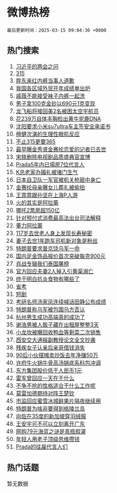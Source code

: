 # 微博热榜

`最后更新时间：2025-03-15 09:04:36 +0800`

## 热门搜索

1. [习近平的两会之问](https://m.weibo.cn/search?containerid=100103type%3D1%26t%3D10%26q%3D%23%E4%B9%A0%E8%BF%91%E5%B9%B3%E7%9A%84%E4%B8%A4%E4%BC%9A%E4%B9%8B%E9%97%AE%23&stream_entry_id=51&isnewpage=1&extparam=seat%3D1%26dgr%3D0%26cate%3D10103%26c_type%3D51%26pos%3D0%26filter_type%3Drealtimehot%26stream_entry_id%3D51%26q%3D%2523%25E4%25B9%25A0%25E8%25BF%2591%25E5%25B9%25B3%25E7%259A%2584%25E4%25B8%25A4%25E4%25BC%259A%25E4%25B9%258B%25E9%2597%25AE%2523%26display_time%3D1742000674%26pre_seqid%3D17420006747730410958493)
1. [315](https://m.weibo.cn/search?containerid=100103type%3D1%26t%3D10%26q%3D315&stream_entry_id=31&isnewpage=1&extparam=seat%3D1%26lcate%3D5001%26filter_type%3Drealtimehot%26q%3D315%26dgr%3D0%26stream_entry_id%3D31%26cate%3D5001%26flag%3D1%26realpos%3D1%26pos%3D0%26band_rank%3D1%26c_type%3D31%26display_time%3D1742000674%26pre_seqid%3D17420006747730410958493)
1. [胖东来红内裤当事人道歉](https://m.weibo.cn/search?containerid=100103type%3D1%26t%3D10%26q%3D%23%E8%83%96%E4%B8%9C%E6%9D%A5%E7%BA%A2%E5%86%85%E8%A3%A4%E5%BD%93%E4%BA%8B%E4%BA%BA%E9%81%93%E6%AD%89%23&stream_entry_id=31&isnewpage=1&extparam=seat%3D1%26lcate%3D5001%26filter_type%3Drealtimehot%26q%3D%2523%25E8%2583%2596%25E4%25B8%259C%25E6%259D%25A5%25E7%25BA%25A2%25E5%2586%2585%25E8%25A3%25A4%25E5%25BD%2593%25E4%25BA%258B%25E4%25BA%25BA%25E9%2581%2593%25E6%25AD%2589%2523%26dgr%3D0%26stream_entry_id%3D31%26cate%3D5001%26flag%3D0%26realpos%3D2%26pos%3D1%26band_rank%3D2%26c_type%3D31%26display_time%3D1742000674%26pre_seqid%3D17420006747730410958493)
1. [我国各区域外贸开年成绩单出炉](https://m.weibo.cn/search?containerid=100103type%3D1%26t%3D10%26q%3D%23%E6%88%91%E5%9B%BD%E5%90%84%E5%8C%BA%E5%9F%9F%E5%A4%96%E8%B4%B8%E5%BC%80%E5%B9%B4%E6%88%90%E7%BB%A9%E5%8D%95%E5%87%BA%E7%82%89%23&stream_entry_id=31&isnewpage=1&extparam=seat%3D1%26lcate%3D5001%26filter_type%3Drealtimehot%26q%3D%2523%25E6%2588%2591%25E5%259B%25BD%25E5%2590%2584%25E5%258C%25BA%25E5%259F%259F%25E5%25A4%2596%25E8%25B4%25B8%25E5%25BC%2580%25E5%25B9%25B4%25E6%2588%2590%25E7%25BB%25A9%25E5%258D%2595%25E5%2587%25BA%25E7%2582%2589%2523%26dgr%3D0%26stream_entry_id%3D31%26cate%3D5001%26flag%3D0%26realpos%3D3%26pos%3D2%26band_rank%3D3%26c_type%3D31%26display_time%3D1742000674%26pre_seqid%3D17420006747730410958493)
1. [戚薇不能接受袜子内裤一起洗](https://m.weibo.cn/search?containerid=100103type%3D1%26t%3D10%26q%3D%E6%88%9A%E8%96%87%E4%B8%8D%E8%83%BD%E6%8E%A5%E5%8F%97%E8%A2%9C%E5%AD%90%E5%86%85%E8%A3%A4%E4%B8%80%E8%B5%B7%E6%B4%97&stream_entry_id=31&isnewpage=1&extparam=seat%3D1%26lcate%3D5001%26filter_type%3Drealtimehot%26q%3D%25E6%2588%259A%25E8%2596%2587%25E4%25B8%258D%25E8%2583%25BD%25E6%258E%25A5%25E5%258F%2597%25E8%25A2%259C%25E5%25AD%2590%25E5%2586%2585%25E8%25A3%25A4%25E4%25B8%2580%25E8%25B5%25B7%25E6%25B4%2597%26dgr%3D0%26stream_entry_id%3D31%26cate%3D5001%26flag%3D1%26realpos%3D4%26pos%3D3%26band_rank%3D4%26c_type%3D31%26display_time%3D1742000674%26pre_seqid%3D17420006747730410958493)
1. [男子拿100克金钞以690元1克变现](https://m.weibo.cn/search?containerid=100103type%3D1%26t%3D10%26q%3D%23%E7%94%B7%E5%AD%90%E6%8B%BF100%E5%85%8B%E9%87%91%E9%92%9E%E4%BB%A5690%E5%85%831%E5%85%8B%E5%8F%98%E7%8E%B0%23&stream_entry_id=31&isnewpage=1&extparam=seat%3D1%26lcate%3D5001%26filter_type%3Drealtimehot%26q%3D%2523%25E7%2594%25B7%25E5%25AD%2590%25E6%258B%25BF100%25E5%2585%258B%25E9%2587%2591%25E9%2592%259E%25E4%25BB%25A5690%25E5%2585%25831%25E5%2585%258B%25E5%258F%2598%25E7%258E%25B0%2523%26dgr%3D0%26stream_entry_id%3D31%26cate%3D5001%26flag%3D1%26realpos%3D5%26pos%3D4%26band_rank%3D5%26c_type%3D31%26display_time%3D1742000674%26pre_seqid%3D17420006747730410958493)
1. [龙飞船将接回美2名被困太空宇航员](https://m.weibo.cn/search?containerid=100103type%3D1%26t%3D10%26q%3D%23%E9%BE%99%E9%A3%9E%E8%88%B9%E5%B0%86%E6%8E%A5%E5%9B%9E%E7%BE%8E2%E5%90%8D%E8%A2%AB%E5%9B%B0%E5%A4%AA%E7%A9%BA%E5%AE%87%E8%88%AA%E5%91%98%23&stream_entry_id=31&isnewpage=1&extparam=seat%3D1%26lcate%3D5001%26filter_type%3Drealtimehot%26q%3D%2523%25E9%25BE%2599%25E9%25A3%259E%25E8%2588%25B9%25E5%25B0%2586%25E6%258E%25A5%25E5%259B%259E%25E7%25BE%258E2%25E5%2590%258D%25E8%25A2%25AB%25E5%259B%25B0%25E5%25A4%25AA%25E7%25A9%25BA%25E5%25AE%2587%25E8%2588%25AA%25E5%2591%2598%2523%26dgr%3D0%26stream_entry_id%3D31%26cate%3D5001%26flag%3D1%26realpos%3D6%26pos%3D5%26band_rank%3D6%26c_type%3D31%26display_time%3D1742000674%26pre_seqid%3D17420006747730410958493)
1. [花239万自体丰胸检出黄牛驼鹿DNA](https://m.weibo.cn/search?containerid=100103type%3D1%26t%3D10%26q%3D%23%E8%8A%B1239%E4%B8%87%E8%87%AA%E4%BD%93%E4%B8%B0%E8%83%B8%E6%A3%80%E5%87%BA%E9%BB%84%E7%89%9B%E9%A9%BC%E9%B9%BFDNA%23&stream_entry_id=31&isnewpage=1&extparam=seat%3D1%26lcate%3D5001%26filter_type%3Drealtimehot%26q%3D%2523%25E8%258A%25B1239%25E4%25B8%2587%25E8%2587%25AA%25E4%25BD%2593%25E4%25B8%25B0%25E8%2583%25B8%25E6%25A3%2580%25E5%2587%25BA%25E9%25BB%2584%25E7%2589%259B%25E9%25A9%25BC%25E9%25B9%25BFDNA%2523%26dgr%3D0%26stream_entry_id%3D31%26cate%3D5001%26flag%3D0%26realpos%3D7%26pos%3D6%26band_rank%3D7%26c_type%3D31%26display_time%3D1742000674%26pre_seqid%3D17420006747730410958493)
1. [沈阳要求小米su7ultra车主签安全承诺书](https://m.weibo.cn/search?containerid=100103type%3D1%26t%3D10%26q%3D%23%E6%B2%88%E9%98%B3%E8%A6%81%E6%B1%82%E5%B0%8F%E7%B1%B3su7ultra%E8%BD%A6%E4%B8%BB%E7%AD%BE%E5%AE%89%E5%85%A8%E6%89%BF%E8%AF%BA%E4%B9%A6%23&stream_entry_id=31&isnewpage=1&extparam=seat%3D1%26lcate%3D5001%26filter_type%3Drealtimehot%26q%3D%2523%25E6%25B2%2588%25E9%2598%25B3%25E8%25A6%2581%25E6%25B1%2582%25E5%25B0%258F%25E7%25B1%25B3su7ultra%25E8%25BD%25A6%25E4%25B8%25BB%25E7%25AD%25BE%25E5%25AE%2589%25E5%2585%25A8%25E6%2589%25BF%25E8%25AF%25BA%25E4%25B9%25A6%2523%26dgr%3D0%26stream_entry_id%3D31%26cate%3D5001%26flag%3D1%26realpos%3D8%26pos%3D7%26band_rank%3D8%26c_type%3D31%26display_time%3D1742000674%26pre_seqid%3D17420006747730410958493)
1. [檀健次演的生理性眼肌反应](https://m.weibo.cn/search?containerid=100103type%3D1%26t%3D10%26q%3D%E6%AA%80%E5%81%A5%E6%AC%A1%E6%BC%94%E7%9A%84%E7%94%9F%E7%90%86%E6%80%A7%E7%9C%BC%E8%82%8C%E5%8F%8D%E5%BA%94&stream_entry_id=31&isnewpage=1&extparam=seat%3D1%26lcate%3D5001%26filter_type%3Drealtimehot%26q%3D%25E6%25AA%2580%25E5%2581%25A5%25E6%25AC%25A1%25E6%25BC%2594%25E7%259A%2584%25E7%2594%259F%25E7%2590%2586%25E6%2580%25A7%25E7%259C%25BC%25E8%2582%258C%25E5%258F%258D%25E5%25BA%2594%26dgr%3D0%26stream_entry_id%3D31%26cate%3D5001%26flag%3D0%26realpos%3D9%26pos%3D8%26band_rank%3D9%26c_type%3D31%26display_time%3D1742000674%26pre_seqid%3D17420006747730410958493)
1. [不止315更要365](https://m.weibo.cn/search?containerid=100103type%3D1%26t%3D10%26q%3D%23%E4%B8%8D%E6%AD%A2315%E6%9B%B4%E8%A6%81365%23&stream_entry_id=31&isnewpage=1&extparam=seat%3D1%26lcate%3D5001%26filter_type%3Drealtimehot%26q%3D%2523%25E4%25B8%258D%25E6%25AD%25A2315%25E6%259B%25B4%25E8%25A6%2581365%2523%26dgr%3D0%26stream_entry_id%3D31%26cate%3D5001%26flag%3D1%26realpos%3D10%26pos%3D9%26band_rank%3D10%26c_type%3D31%26display_time%3D1742000674%26pre_seqid%3D17420006747730410958493)
1. [最早曝金秀贤金赛纶恋爱的记者已去世](https://m.weibo.cn/search?containerid=100103type%3D1%26t%3D10%26q%3D%23%E6%9C%80%E6%97%A9%E6%9B%9D%E9%87%91%E7%A7%80%E8%B4%A4%E9%87%91%E8%B5%9B%E7%BA%B6%E6%81%8B%E7%88%B1%E7%9A%84%E8%AE%B0%E8%80%85%E5%B7%B2%E5%8E%BB%E4%B8%96%23&stream_entry_id=31&isnewpage=1&extparam=seat%3D1%26lcate%3D5001%26filter_type%3Drealtimehot%26q%3D%2523%25E6%259C%2580%25E6%2597%25A9%25E6%259B%259D%25E9%2587%2591%25E7%25A7%2580%25E8%25B4%25A4%25E9%2587%2591%25E8%25B5%259B%25E7%25BA%25B6%25E6%2581%258B%25E7%2588%25B1%25E7%259A%2584%25E8%25AE%25B0%25E8%2580%2585%25E5%25B7%25B2%25E5%258E%25BB%25E4%25B8%2596%2523%26dgr%3D0%26stream_entry_id%3D31%26cate%3D5001%26flag%3D2%26realpos%3D11%26pos%3D10%26band_rank%3D11%26c_type%3D31%26display_time%3D1742000674%26pre_seqid%3D17420006747730410958493)
1. [宋轶删除电视剧品质盛典官宣博](https://m.weibo.cn/search?containerid=100103type%3D1%26t%3D10%26q%3D%23%E5%AE%8B%E8%BD%B6%E5%88%A0%E9%99%A4%E7%94%B5%E8%A7%86%E5%89%A7%E5%93%81%E8%B4%A8%E7%9B%9B%E5%85%B8%E5%AE%98%E5%AE%A3%E5%8D%9A%23&stream_entry_id=31&isnewpage=1&extparam=seat%3D1%26lcate%3D5001%26filter_type%3Drealtimehot%26q%3D%2523%25E5%25AE%258B%25E8%25BD%25B6%25E5%2588%25A0%25E9%2599%25A4%25E7%2594%25B5%25E8%25A7%2586%25E5%2589%25A7%25E5%2593%2581%25E8%25B4%25A8%25E7%259B%259B%25E5%2585%25B8%25E5%25AE%2598%25E5%25AE%25A3%25E5%258D%259A%2523%26dgr%3D0%26stream_entry_id%3D31%26cate%3D5001%26flag%3D2%26realpos%3D12%26pos%3D11%26band_rank%3D12%26c_type%3D31%26display_time%3D1742000674%26pre_seqid%3D17420006747730410958493)
1. [Prada5年内已塌房7位代言人](https://m.weibo.cn/search?containerid=100103type%3D1%26t%3D10%26q%3D%23Prada5%E5%B9%B4%E5%86%85%E5%B7%B2%E5%A1%8C%E6%88%BF7%E4%BD%8D%E4%BB%A3%E8%A8%80%E4%BA%BA%23&stream_entry_id=31&isnewpage=1&extparam=seat%3D1%26lcate%3D5001%26filter_type%3Drealtimehot%26q%3D%2523Prada5%25E5%25B9%25B4%25E5%2586%2585%25E5%25B7%25B2%25E5%25A1%258C%25E6%2588%25BF7%25E4%25BD%258D%25E4%25BB%25A3%25E8%25A8%2580%25E4%25BA%25BA%2523%26dgr%3D0%26stream_entry_id%3D31%26cate%3D5001%26flag%3D2%26realpos%3D13%26pos%3D12%26band_rank%3D13%26c_type%3D31%26display_time%3D1742000674%26pre_seqid%3D17420006747730410958493)
1. [K总老家办婚礼被堵门生气](https://m.weibo.cn/search?containerid=100103type%3D1%26t%3D10%26q%3D%23K%E6%80%BB%E8%80%81%E5%AE%B6%E5%8A%9E%E5%A9%9A%E7%A4%BC%E8%A2%AB%E5%A0%B5%E9%97%A8%E7%94%9F%E6%B0%94%23&stream_entry_id=31&isnewpage=1&extparam=seat%3D1%26lcate%3D5001%26filter_type%3Drealtimehot%26q%3D%2523K%25E6%2580%25BB%25E8%2580%2581%25E5%25AE%25B6%25E5%258A%259E%25E5%25A9%259A%25E7%25A4%25BC%25E8%25A2%25AB%25E5%25A0%25B5%25E9%2597%25A8%25E7%2594%259F%25E6%25B0%2594%2523%26dgr%3D0%26stream_entry_id%3D31%26cate%3D5001%26flag%3D0%26realpos%3D14%26pos%3D13%26band_rank%3D14%26c_type%3D31%26display_time%3D1742000674%26pre_seqid%3D17420006747730410958493)
1. [日本自卫队一军官被机关枪砸中身亡](https://m.weibo.cn/search?containerid=100103type%3D1%26t%3D10%26q%3D%23%E6%97%A5%E6%9C%AC%E8%87%AA%E5%8D%AB%E9%98%9F%E4%B8%80%E5%86%9B%E5%AE%98%E8%A2%AB%E6%9C%BA%E5%85%B3%E6%9E%AA%E7%A0%B8%E4%B8%AD%E8%BA%AB%E4%BA%A1%23&stream_entry_id=31&isnewpage=1&extparam=seat%3D1%26lcate%3D5001%26filter_type%3Drealtimehot%26q%3D%2523%25E6%2597%25A5%25E6%259C%25AC%25E8%2587%25AA%25E5%258D%25AB%25E9%2598%259F%25E4%25B8%2580%25E5%2586%259B%25E5%25AE%2598%25E8%25A2%25AB%25E6%259C%25BA%25E5%2585%25B3%25E6%259E%25AA%25E7%25A0%25B8%25E4%25B8%25AD%25E8%25BA%25AB%25E4%25BA%25A1%2523%26dgr%3D0%26stream_entry_id%3D31%26cate%3D5001%26flag%3D0%26realpos%3D15%26pos%3D14%26band_rank%3D15%26c_type%3D31%26display_time%3D1742000674%26pre_seqid%3D17420006747730410958493)
1. [金赛纶母亲曝女儿葬礼被偷拍](https://m.weibo.cn/search?containerid=100103type%3D1%26t%3D10%26q%3D%23%E9%87%91%E8%B5%9B%E7%BA%B6%E6%AF%8D%E4%BA%B2%E6%9B%9D%E5%A5%B3%E5%84%BF%E8%91%AC%E7%A4%BC%E8%A2%AB%E5%81%B7%E6%8B%8D%23&stream_entry_id=31&isnewpage=1&extparam=seat%3D1%26lcate%3D5001%26filter_type%3Drealtimehot%26q%3D%2523%25E9%2587%2591%25E8%25B5%259B%25E7%25BA%25B6%25E6%25AF%258D%25E4%25BA%25B2%25E6%259B%259D%25E5%25A5%25B3%25E5%2584%25BF%25E8%2591%25AC%25E7%25A4%25BC%25E8%25A2%25AB%25E5%2581%25B7%25E6%258B%258D%2523%26dgr%3D0%26stream_entry_id%3D31%26cate%3D5001%26flag%3D2%26realpos%3D16%26pos%3D15%26band_rank%3D16%26c_type%3D31%26display_time%3D1742000674%26pre_seqid%3D17420006747730410958493)
1. [王霏霏跟孙坚在上海P人游](https://m.weibo.cn/search?containerid=100103type%3D1%26t%3D10%26q%3D%E7%8E%8B%E9%9C%8F%E9%9C%8F%E8%B7%9F%E5%AD%99%E5%9D%9A%E5%9C%A8%E4%B8%8A%E6%B5%B7P%E4%BA%BA%E6%B8%B8&stream_entry_id=31&isnewpage=1&extparam=seat%3D1%26lcate%3D5001%26filter_type%3Drealtimehot%26q%3D%25E7%258E%258B%25E9%259C%258F%25E9%259C%258F%25E8%25B7%259F%25E5%25AD%2599%25E5%259D%259A%25E5%259C%25A8%25E4%25B8%258A%25E6%25B5%25B7P%25E4%25BA%25BA%25E6%25B8%25B8%26dgr%3D0%26stream_entry_id%3D31%26cate%3D5001%26flag%3D1%26realpos%3D17%26pos%3D16%26band_rank%3D17%26c_type%3D31%26display_time%3D1742000674%26pre_seqid%3D17420006747730410958493)
1. [火的其实是阿拉蕾](https://m.weibo.cn/search?containerid=100103type%3D1%26t%3D10%26q%3D%23%E7%81%AB%E7%9A%84%E5%85%B6%E5%AE%9E%E6%98%AF%E9%98%BF%E6%8B%89%E8%95%BE%23&stream_entry_id=31&isnewpage=1&extparam=seat%3D1%26lcate%3D5001%26filter_type%3Drealtimehot%26q%3D%2523%25E7%2581%25AB%25E7%259A%2584%25E5%2585%25B6%25E5%25AE%259E%25E6%2598%25AF%25E9%2598%25BF%25E6%258B%2589%25E8%2595%25BE%2523%26dgr%3D0%26stream_entry_id%3D31%26cate%3D5001%26flag%3D1%26realpos%3D18%26pos%3D17%26band_rank%3D18%26c_type%3D31%26display_time%3D1742000674%26pre_seqid%3D17420006747730410958493)
1. [哪吒2票房超150亿](https://m.weibo.cn/search?containerid=100103type%3D1%26t%3D10%26q%3D%23%E5%93%AA%E5%90%922%E7%A5%A8%E6%88%BF%E8%B6%85150%E4%BA%BF%23&stream_entry_id=31&isnewpage=1&extparam=seat%3D1%26lcate%3D5001%26filter_type%3Drealtimehot%26q%3D%2523%25E5%2593%25AA%25E5%2590%25922%25E7%25A5%25A8%25E6%2588%25BF%25E8%25B6%2585150%25E4%25BA%25BF%2523%26dgr%3D0%26stream_entry_id%3D31%26cate%3D5001%26flag%3D0%26realpos%3D19%26pos%3D18%26band_rank%3D19%26c_type%3D31%26display_time%3D1742000674%26pre_seqid%3D17420006747730410958493)
1. [针对预付式消费最高法出台司法解释](https://m.weibo.cn/search?containerid=100103type%3D1%26t%3D10%26q%3D%23%E9%92%88%E5%AF%B9%E9%A2%84%E4%BB%98%E5%BC%8F%E6%B6%88%E8%B4%B9%E6%9C%80%E9%AB%98%E6%B3%95%E5%87%BA%E5%8F%B0%E5%8F%B8%E6%B3%95%E8%A7%A3%E9%87%8A%23&stream_entry_id=31&isnewpage=1&extparam=seat%3D1%26lcate%3D5001%26filter_type%3Drealtimehot%26q%3D%2523%25E9%2592%2588%25E5%25AF%25B9%25E9%25A2%2584%25E4%25BB%2598%25E5%25BC%258F%25E6%25B6%2588%25E8%25B4%25B9%25E6%259C%2580%25E9%25AB%2598%25E6%25B3%2595%25E5%2587%25BA%25E5%258F%25B0%25E5%258F%25B8%25E6%25B3%2595%25E8%25A7%25A3%25E9%2587%258A%2523%26dgr%3D0%26stream_entry_id%3D31%26cate%3D5001%26flag%3D1%26realpos%3D20%26pos%3D19%26band_rank%3D20%26c_type%3D31%26display_time%3D1742000674%26pre_seqid%3D17420006747730410958493)
1. [董力阿拉蕾](https://m.weibo.cn/search?containerid=100103type%3D1%26t%3D10%26q%3D%E8%91%A3%E5%8A%9B%E9%98%BF%E6%8B%89%E8%95%BE&stream_entry_id=31&isnewpage=1&extparam=seat%3D1%26lcate%3D5001%26filter_type%3Drealtimehot%26q%3D%25E8%2591%25A3%25E5%258A%259B%25E9%2598%25BF%25E6%258B%2589%25E8%2595%25BE%26dgr%3D0%26stream_entry_id%3D31%26cate%3D5001%26flag%3D0%26realpos%3D21%26pos%3D20%26band_rank%3D21%26c_type%3D31%26display_time%3D1742000674%26pre_seqid%3D17420006747730410958493)
1. [117岁去世老人身上发现长寿秘密](https://m.weibo.cn/search?containerid=100103type%3D1%26t%3D10%26q%3D%23117%E5%B2%81%E5%8E%BB%E4%B8%96%E8%80%81%E4%BA%BA%E8%BA%AB%E4%B8%8A%E5%8F%91%E7%8E%B0%E9%95%BF%E5%AF%BF%E7%A7%98%E5%AF%86%23&stream_entry_id=31&isnewpage=1&extparam=seat%3D1%26lcate%3D5001%26filter_type%3Drealtimehot%26q%3D%2523117%25E5%25B2%2581%25E5%258E%25BB%25E4%25B8%2596%25E8%2580%2581%25E4%25BA%25BA%25E8%25BA%25AB%25E4%25B8%258A%25E5%258F%2591%25E7%258E%25B0%25E9%2595%25BF%25E5%25AF%25BF%25E7%25A7%2598%25E5%25AF%2586%2523%26dgr%3D0%26stream_entry_id%3D31%26cate%3D5001%26flag%3D1%26realpos%3D22%26pos%3D21%26band_rank%3D22%26c_type%3D31%26display_time%3D1742000674%26pre_seqid%3D17420006747730410958493)
1. [妻子去世1年跑车司机新对象是粉丝](https://m.weibo.cn/search?containerid=100103type%3D1%26t%3D10%26q%3D%23%E5%A6%BB%E5%AD%90%E5%8E%BB%E4%B8%961%E5%B9%B4%E8%B7%91%E8%BD%A6%E5%8F%B8%E6%9C%BA%E6%96%B0%E5%AF%B9%E8%B1%A1%E6%98%AF%E7%B2%89%E4%B8%9D%23&stream_entry_id=31&isnewpage=1&extparam=seat%3D1%26lcate%3D5001%26filter_type%3Drealtimehot%26q%3D%2523%25E5%25A6%25BB%25E5%25AD%2590%25E5%258E%25BB%25E4%25B8%25961%25E5%25B9%25B4%25E8%25B7%2591%25E8%25BD%25A6%25E5%258F%25B8%25E6%259C%25BA%25E6%2596%25B0%25E5%25AF%25B9%25E8%25B1%25A1%25E6%2598%25AF%25E7%25B2%2589%25E4%25B8%259D%2523%26dgr%3D0%26stream_entry_id%3D31%26cate%3D5001%26flag%3D0%26realpos%3D23%26pos%3D22%26band_rank%3D23%26c_type%3D31%26display_time%3D1742000674%26pre_seqid%3D17420006747730410958493)
1. [特朗普要求普京饶乌军一命](https://m.weibo.cn/search?containerid=100103type%3D1%26t%3D10%26q%3D%23%E7%89%B9%E6%9C%97%E6%99%AE%E8%A6%81%E6%B1%82%E6%99%AE%E4%BA%AC%E9%A5%B6%E4%B9%8C%E5%86%9B%E4%B8%80%E5%91%BD%23&stream_entry_id=31&isnewpage=1&extparam=seat%3D1%26lcate%3D5001%26filter_type%3Drealtimehot%26q%3D%2523%25E7%2589%25B9%25E6%259C%2597%25E6%2599%25AE%25E8%25A6%2581%25E6%25B1%2582%25E6%2599%25AE%25E4%25BA%25AC%25E9%25A5%25B6%25E4%25B9%258C%25E5%2586%259B%25E4%25B8%2580%25E5%2591%25BD%2523%26dgr%3D0%26stream_entry_id%3D31%26cate%3D5001%26flag%3D0%26realpos%3D24%26pos%3D23%26band_rank%3D24%26c_type%3D31%26display_time%3D1742000674%26pre_seqid%3D17420006747730410958493)
1. [国内足金饰品报价首次突破每克900元](https://m.weibo.cn/search?containerid=100103type%3D1%26t%3D10%26q%3D%23%E5%9B%BD%E5%86%85%E8%B6%B3%E9%87%91%E9%A5%B0%E5%93%81%E6%8A%A5%E4%BB%B7%E9%A6%96%E6%AC%A1%E7%AA%81%E7%A0%B4%E6%AF%8F%E5%85%8B900%E5%85%83%23&stream_entry_id=31&isnewpage=1&extparam=seat%3D1%26lcate%3D5001%26filter_type%3Drealtimehot%26q%3D%2523%25E5%259B%25BD%25E5%2586%2585%25E8%25B6%25B3%25E9%2587%2591%25E9%25A5%25B0%25E5%2593%2581%25E6%258A%25A5%25E4%25BB%25B7%25E9%25A6%2596%25E6%25AC%25A1%25E7%25AA%2581%25E7%25A0%25B4%25E6%25AF%258F%25E5%2585%258B900%25E5%2585%2583%2523%26dgr%3D0%26stream_entry_id%3D31%26cate%3D5001%26flag%3D1%26realpos%3D25%26pos%3D24%26band_rank%3D25%26c_type%3D31%26display_time%3D1742000674%26pre_seqid%3D17420006747730410958493)
1. [肖战专辑我们泰国屠榜](https://m.weibo.cn/search?containerid=100103type%3D1%26t%3D10%26q%3D%23%E8%82%96%E6%88%98%E4%B8%93%E8%BE%91%E6%88%91%E4%BB%AC%E6%B3%B0%E5%9B%BD%E5%B1%A0%E6%A6%9C%23&stream_entry_id=31&isnewpage=1&extparam=seat%3D1%26lcate%3D5001%26filter_type%3Drealtimehot%26q%3D%2523%25E8%2582%2596%25E6%2588%2598%25E4%25B8%2593%25E8%25BE%2591%25E6%2588%2591%25E4%25BB%25AC%25E6%25B3%25B0%25E5%259B%25BD%25E5%25B1%25A0%25E6%25A6%259C%2523%26dgr%3D0%26stream_entry_id%3D31%26cate%3D5001%26flag%3D0%26realpos%3D26%26pos%3D25%26band_rank%3D26%26c_type%3D31%26display_time%3D1742000674%26pre_seqid%3D17420006747730410958493)
1. [官方回应夫妻2人掉入引黄渠溺亡](https://m.weibo.cn/search?containerid=100103type%3D1%26t%3D10%26q%3D%23%E5%AE%98%E6%96%B9%E5%9B%9E%E5%BA%94%E5%A4%AB%E5%A6%BB2%E4%BA%BA%E6%8E%89%E5%85%A5%E5%BC%95%E9%BB%84%E6%B8%A0%E6%BA%BA%E4%BA%A1%23&stream_entry_id=31&isnewpage=1&extparam=seat%3D1%26lcate%3D5001%26filter_type%3Drealtimehot%26q%3D%2523%25E5%25AE%2598%25E6%2596%25B9%25E5%259B%259E%25E5%25BA%2594%25E5%25A4%25AB%25E5%25A6%25BB2%25E4%25BA%25BA%25E6%258E%2589%25E5%2585%25A5%25E5%25BC%2595%25E9%25BB%2584%25E6%25B8%25A0%25E6%25BA%25BA%25E4%25BA%25A1%2523%26dgr%3D0%26stream_entry_id%3D31%26cate%3D5001%26flag%3D1%26realpos%3D27%26pos%3D26%26band_rank%3D27%26c_type%3D31%26display_time%3D1742000674%26pre_seqid%3D17420006747730410958493)
1. [终于明白抗炎食物有哪些了](https://m.weibo.cn/search?containerid=100103type%3D1%26t%3D10%26q%3D%23%E7%BB%88%E4%BA%8E%E6%98%8E%E7%99%BD%E6%8A%97%E7%82%8E%E9%A3%9F%E7%89%A9%E6%9C%89%E5%93%AA%E4%BA%9B%E4%BA%86%23&stream_entry_id=31&isnewpage=1&extparam=seat%3D1%26lcate%3D5001%26filter_type%3Drealtimehot%26q%3D%2523%25E7%25BB%2588%25E4%25BA%258E%25E6%2598%258E%25E7%2599%25BD%25E6%258A%2597%25E7%2582%258E%25E9%25A3%259F%25E7%2589%25A9%25E6%259C%2589%25E5%2593%25AA%25E4%25BA%259B%25E4%25BA%2586%2523%26dgr%3D0%26stream_entry_id%3D31%26cate%3D5001%26flag%3D0%26realpos%3D28%26pos%3D27%26band_rank%3D28%26c_type%3D31%26display_time%3D1742000674%26pre_seqid%3D17420006747730410958493)
1. [省考](https://m.weibo.cn/search?containerid=100103type%3D1%26t%3D10%26q%3D%E7%9C%81%E8%80%83&stream_entry_id=31&isnewpage=1&extparam=seat%3D1%26lcate%3D5001%26filter_type%3Drealtimehot%26q%3D%25E7%259C%2581%25E8%2580%2583%26dgr%3D0%26stream_entry_id%3D31%26cate%3D5001%26flag%3D1%26realpos%3D29%26pos%3D28%26band_rank%3D29%26c_type%3D31%26display_time%3D1742000674%26pre_seqid%3D17420006747730410958493)
1. [短剧](https://m.weibo.cn/search?containerid=100103type%3D1%26t%3D10%26q%3D%E7%9F%AD%E5%89%A7&stream_entry_id=31&isnewpage=1&extparam=seat%3D1%26lcate%3D5001%26filter_type%3Drealtimehot%26q%3D%25E7%259F%25AD%25E5%2589%25A7%26dgr%3D0%26stream_entry_id%3D31%26cate%3D5001%26flag%3D0%26realpos%3D30%26pos%3D29%26band_rank%3D30%26c_type%3D31%26display_time%3D1742000674%26pre_seqid%3D17420006747730410958493)
1. [考研名师汤家凤连续喊话田静公布成绩](https://m.weibo.cn/search?containerid=100103type%3D1%26t%3D10%26q%3D%23%E8%80%83%E7%A0%94%E5%90%8D%E5%B8%88%E6%B1%A4%E5%AE%B6%E5%87%A4%E8%BF%9E%E7%BB%AD%E5%96%8A%E8%AF%9D%E7%94%B0%E9%9D%99%E5%85%AC%E5%B8%83%E6%88%90%E7%BB%A9%23&stream_entry_id=31&isnewpage=1&extparam=seat%3D1%26lcate%3D5001%26filter_type%3Drealtimehot%26q%3D%2523%25E8%2580%2583%25E7%25A0%2594%25E5%2590%258D%25E5%25B8%2588%25E6%25B1%25A4%25E5%25AE%25B6%25E5%2587%25A4%25E8%25BF%259E%25E7%25BB%25AD%25E5%2596%258A%25E8%25AF%259D%25E7%2594%25B0%25E9%259D%2599%25E5%2585%25AC%25E5%25B8%2583%25E6%2588%2590%25E7%25BB%25A9%2523%26dgr%3D0%26stream_entry_id%3D31%26cate%3D5001%26flag%3D0%26realpos%3D31%26pos%3D30%26band_rank%3D31%26c_type%3D31%26display_time%3D1742000674%26pre_seqid%3D17420006747730410958493)
1. [特朗普称乌军被包围乌方否认](https://m.weibo.cn/search?containerid=100103type%3D1%26t%3D10%26q%3D%23%E7%89%B9%E6%9C%97%E6%99%AE%E7%A7%B0%E4%B9%8C%E5%86%9B%E8%A2%AB%E5%8C%85%E5%9B%B4%E4%B9%8C%E6%96%B9%E5%90%A6%E8%AE%A4%23&stream_entry_id=31&isnewpage=1&extparam=seat%3D1%26lcate%3D5001%26filter_type%3Drealtimehot%26q%3D%2523%25E7%2589%25B9%25E6%259C%2597%25E6%2599%25AE%25E7%25A7%25B0%25E4%25B9%258C%25E5%2586%259B%25E8%25A2%25AB%25E5%258C%2585%25E5%259B%25B4%25E4%25B9%258C%25E6%2596%25B9%25E5%2590%25A6%25E8%25AE%25A4%2523%26dgr%3D0%26stream_entry_id%3D31%26cate%3D5001%26flag%3D1%26realpos%3D32%26pos%3D31%26band_rank%3D32%26c_type%3D31%26display_time%3D1742000674%26pre_seqid%3D17420006747730410958493)
1. [杭州男生成功高端真的成功了](https://m.weibo.cn/search?containerid=100103type%3D1%26t%3D10%26q%3D%23%E6%9D%AD%E5%B7%9E%E7%94%B7%E7%94%9F%E6%88%90%E5%8A%9F%E9%AB%98%E7%AB%AF%E7%9C%9F%E7%9A%84%E6%88%90%E5%8A%9F%E4%BA%86%23&stream_entry_id=31&isnewpage=1&extparam=seat%3D1%26lcate%3D5001%26filter_type%3Drealtimehot%26q%3D%2523%25E6%259D%25AD%25E5%25B7%259E%25E7%2594%25B7%25E7%2594%259F%25E6%2588%2590%25E5%258A%259F%25E9%25AB%2598%25E7%25AB%25AF%25E7%259C%259F%25E7%259A%2584%25E6%2588%2590%25E5%258A%259F%25E4%25BA%2586%2523%26dgr%3D0%26stream_entry_id%3D31%26cate%3D5001%26flag%3D1%26realpos%3D33%26pos%3D32%26band_rank%3D33%26c_type%3D31%26display_time%3D1742000674%26pre_seqid%3D17420006747730410958493)
1. [谢浩男被人贩子藏在出租屋整整3天](https://m.weibo.cn/search?containerid=100103type%3D1%26t%3D10%26q%3D%23%E8%B0%A2%E6%B5%A9%E7%94%B7%E8%A2%AB%E4%BA%BA%E8%B4%A9%E5%AD%90%E8%97%8F%E5%9C%A8%E5%87%BA%E7%A7%9F%E5%B1%8B%E6%95%B4%E6%95%B43%E5%A4%A9%23&stream_entry_id=31&isnewpage=1&extparam=seat%3D1%26lcate%3D5001%26filter_type%3Drealtimehot%26q%3D%2523%25E8%25B0%25A2%25E6%25B5%25A9%25E7%2594%25B7%25E8%25A2%25AB%25E4%25BA%25BA%25E8%25B4%25A9%25E5%25AD%2590%25E8%2597%258F%25E5%259C%25A8%25E5%2587%25BA%25E7%25A7%259F%25E5%25B1%258B%25E6%2595%25B4%25E6%2595%25B43%25E5%25A4%25A9%2523%26dgr%3D0%26stream_entry_id%3D31%26cate%3D5001%26flag%3D1%26realpos%3D34%26pos%3D33%26band_rank%3D34%26c_type%3D31%26display_time%3D1742000674%26pre_seqid%3D17420006747730410958493)
1. [小龙坎被曝回收鸭血等剩菜二次销售](https://m.weibo.cn/search?containerid=100103type%3D1%26t%3D10%26q%3D%23%E5%B0%8F%E9%BE%99%E5%9D%8E%E8%A2%AB%E6%9B%9D%E5%9B%9E%E6%94%B6%E9%B8%AD%E8%A1%80%E7%AD%89%E5%89%A9%E8%8F%9C%E4%BA%8C%E6%AC%A1%E9%94%80%E5%94%AE%23&stream_entry_id=31&isnewpage=1&extparam=seat%3D1%26lcate%3D5001%26filter_type%3Drealtimehot%26q%3D%2523%25E5%25B0%258F%25E9%25BE%2599%25E5%259D%258E%25E8%25A2%25AB%25E6%259B%259D%25E5%259B%259E%25E6%2594%25B6%25E9%25B8%25AD%25E8%25A1%2580%25E7%25AD%2589%25E5%2589%25A9%25E8%258F%259C%25E4%25BA%258C%25E6%25AC%25A1%25E9%2594%2580%25E5%2594%25AE%2523%26dgr%3D0%26stream_entry_id%3D31%26cate%3D5001%26flag%3D1%26realpos%3D35%26pos%3D34%26band_rank%3D35%26c_type%3D31%26display_time%3D1742000674%26pre_seqid%3D17420006747730410958493)
1. [西安交大通报副教授论文全文抄袭](https://m.weibo.cn/search?containerid=100103type%3D1%26t%3D10%26q%3D%23%E8%A5%BF%E5%AE%89%E4%BA%A4%E5%A4%A7%E9%80%9A%E6%8A%A5%E5%89%AF%E6%95%99%E6%8E%88%E8%AE%BA%E6%96%87%E5%85%A8%E6%96%87%E6%8A%84%E8%A2%AD%23&stream_entry_id=31&isnewpage=1&extparam=seat%3D1%26lcate%3D5001%26filter_type%3Drealtimehot%26q%3D%2523%25E8%25A5%25BF%25E5%25AE%2589%25E4%25BA%25A4%25E5%25A4%25A7%25E9%2580%259A%25E6%258A%25A5%25E5%2589%25AF%25E6%2595%2599%25E6%258E%2588%25E8%25AE%25BA%25E6%2596%2587%25E5%2585%25A8%25E6%2596%2587%25E6%258A%2584%25E8%25A2%25AD%2523%26dgr%3D0%26stream_entry_id%3D31%26cate%3D5001%26flag%3D0%26realpos%3D36%26pos%3D35%26band_rank%3D36%26c_type%3D31%26display_time%3D1742000674%26pre_seqid%3D17420006747730410958493)
1. [残疾女子认亲后亲哥借钱消失](https://m.weibo.cn/search?containerid=100103type%3D1%26t%3D10%26q%3D%23%E6%AE%8B%E7%96%BE%E5%A5%B3%E5%AD%90%E8%AE%A4%E4%BA%B2%E5%90%8E%E4%BA%B2%E5%93%A5%E5%80%9F%E9%92%B1%E6%B6%88%E5%A4%B1%23&stream_entry_id=31&isnewpage=1&extparam=seat%3D1%26lcate%3D5001%26filter_type%3Drealtimehot%26q%3D%2523%25E6%25AE%258B%25E7%2596%25BE%25E5%25A5%25B3%25E5%25AD%2590%25E8%25AE%25A4%25E4%25BA%25B2%25E5%2590%258E%25E4%25BA%25B2%25E5%2593%25A5%25E5%2580%259F%25E9%2592%25B1%25E6%25B6%2588%25E5%25A4%25B1%2523%26dgr%3D0%26stream_entry_id%3D31%26cate%3D5001%26flag%3D1%26realpos%3D37%26pos%3D36%26band_rank%3D37%26c_type%3D31%26display_time%3D1742000674%26pre_seqid%3D17420006747730410958493)
1. [90后小伙摆摊卖炒饭去年净赚50万](https://m.weibo.cn/search?containerid=100103type%3D1%26t%3D10%26q%3D%2390%E5%90%8E%E5%B0%8F%E4%BC%99%E6%91%86%E6%91%8A%E5%8D%96%E7%82%92%E9%A5%AD%E5%8E%BB%E5%B9%B4%E5%87%80%E8%B5%9A50%E4%B8%87%23&stream_entry_id=31&isnewpage=1&extparam=seat%3D1%26lcate%3D5001%26filter_type%3Drealtimehot%26q%3D%252390%25E5%2590%258E%25E5%25B0%258F%25E4%25BC%2599%25E6%2591%2586%25E6%2591%258A%25E5%258D%2596%25E7%2582%2592%25E9%25A5%25AD%25E5%258E%25BB%25E5%25B9%25B4%25E5%2587%2580%25E8%25B5%259A50%25E4%25B8%2587%2523%26dgr%3D0%26stream_entry_id%3D31%26cate%3D5001%26flag%3D1%26realpos%3D38%26pos%3D37%26band_rank%3D38%26c_type%3D31%26display_time%3D1742000674%26pre_seqid%3D17420006747730410958493)
1. [许府牛火锅牛骨高汤锅底系料包冲调](https://m.weibo.cn/search?containerid=100103type%3D1%26t%3D10%26q%3D%23%E8%AE%B8%E5%BA%9C%E7%89%9B%E7%81%AB%E9%94%85%E7%89%9B%E9%AA%A8%E9%AB%98%E6%B1%A4%E9%94%85%E5%BA%95%E7%B3%BB%E6%96%99%E5%8C%85%E5%86%B2%E8%B0%83%23&stream_entry_id=31&isnewpage=1&extparam=seat%3D1%26lcate%3D5001%26filter_type%3Drealtimehot%26q%3D%2523%25E8%25AE%25B8%25E5%25BA%259C%25E7%2589%259B%25E7%2581%25AB%25E9%2594%2585%25E7%2589%259B%25E9%25AA%25A8%25E9%25AB%2598%25E6%25B1%25A4%25E9%2594%2585%25E5%25BA%2595%25E7%25B3%25BB%25E6%2596%2599%25E5%258C%2585%25E5%2586%25B2%25E8%25B0%2583%2523%26dgr%3D0%26stream_entry_id%3D31%26cate%3D5001%26flag%3D1%26realpos%3D39%26pos%3D38%26band_rank%3D39%26c_type%3D31%26display_time%3D1742000674%26pre_seqid%3D17420006747730410958493)
1. [东方集团股价低于人民币1元](https://m.weibo.cn/search?containerid=100103type%3D1%26t%3D10%26q%3D%23%E4%B8%9C%E6%96%B9%E9%9B%86%E5%9B%A2%E8%82%A1%E4%BB%B7%E4%BD%8E%E4%BA%8E%E4%BA%BA%E6%B0%91%E5%B8%811%E5%85%83%23&stream_entry_id=31&isnewpage=1&extparam=seat%3D1%26lcate%3D5001%26filter_type%3Drealtimehot%26q%3D%2523%25E4%25B8%259C%25E6%2596%25B9%25E9%259B%2586%25E5%259B%25A2%25E8%2582%25A1%25E4%25BB%25B7%25E4%25BD%258E%25E4%25BA%258E%25E4%25BA%25BA%25E6%25B0%2591%25E5%25B8%25811%25E5%2585%2583%2523%26dgr%3D0%26stream_entry_id%3D31%26cate%3D5001%26flag%3D1%26realpos%3D40%26pos%3D39%26band_rank%3D40%26c_type%3D31%26display_time%3D1742000674%26pre_seqid%3D17420006747730410958493)
1. [雷军曾回应一天在干什么](https://m.weibo.cn/search?containerid=100103type%3D1%26t%3D10%26q%3D%23%E9%9B%B7%E5%86%9B%E6%9B%BE%E5%9B%9E%E5%BA%94%E4%B8%80%E5%A4%A9%E5%9C%A8%E5%B9%B2%E4%BB%80%E4%B9%88%23&stream_entry_id=31&isnewpage=1&extparam=seat%3D1%26lcate%3D5001%26filter_type%3Drealtimehot%26q%3D%2523%25E9%259B%25B7%25E5%2586%259B%25E6%259B%25BE%25E5%259B%259E%25E5%25BA%2594%25E4%25B8%2580%25E5%25A4%25A9%25E5%259C%25A8%25E5%25B9%25B2%25E4%25BB%2580%25E4%25B9%2588%2523%26dgr%3D0%26stream_entry_id%3D31%26cate%3D5001%26flag%3D0%26realpos%3D41%26pos%3D40%26band_rank%3D41%26c_type%3D31%26display_time%3D1742000674%26pre_seqid%3D17420006747730410958493)
1. [不争不抢的性格适合干什么工作呢](https://m.weibo.cn/search?containerid=100103type%3D1%26t%3D10%26q%3D%23%E4%B8%8D%E4%BA%89%E4%B8%8D%E6%8A%A2%E7%9A%84%E6%80%A7%E6%A0%BC%E9%80%82%E5%90%88%E5%B9%B2%E4%BB%80%E4%B9%88%E5%B7%A5%E4%BD%9C%E5%91%A2%23&stream_entry_id=31&isnewpage=1&extparam=seat%3D1%26lcate%3D5001%26filter_type%3Drealtimehot%26q%3D%2523%25E4%25B8%258D%25E4%25BA%2589%25E4%25B8%258D%25E6%258A%25A2%25E7%259A%2584%25E6%2580%25A7%25E6%25A0%25BC%25E9%2580%2582%25E5%2590%2588%25E5%25B9%25B2%25E4%25BB%2580%25E4%25B9%2588%25E5%25B7%25A5%25E4%25BD%259C%25E5%2591%25A2%2523%26dgr%3D0%26stream_entry_id%3D31%26cate%3D5001%26flag%3D0%26realpos%3D42%26pos%3D41%26band_rank%3D42%26c_type%3D31%26display_time%3D1742000674%26pre_seqid%3D17420006747730410958493)
1. [莫雷加德期待对阵王楚钦](https://m.weibo.cn/search?containerid=100103type%3D1%26t%3D10%26q%3D%23%E8%8E%AB%E9%9B%B7%E5%8A%A0%E5%BE%B7%E6%9C%9F%E5%BE%85%E5%AF%B9%E9%98%B5%E7%8E%8B%E6%A5%9A%E9%92%A6%23&stream_entry_id=31&isnewpage=1&extparam=seat%3D1%26lcate%3D5001%26filter_type%3Drealtimehot%26q%3D%2523%25E8%258E%25AB%25E9%259B%25B7%25E5%258A%25A0%25E5%25BE%25B7%25E6%259C%259F%25E5%25BE%2585%25E5%25AF%25B9%25E9%2598%25B5%25E7%258E%258B%25E6%25A5%259A%25E9%2592%25A6%2523%26dgr%3D0%26stream_entry_id%3D31%26cate%3D5001%26flag%3D1%26realpos%3D43%26pos%3D42%26band_rank%3D43%26c_type%3D31%26display_time%3D1742000674%26pre_seqid%3D17420006747730410958493)
1. [市监回应蜜雪冰城鲜果片隔夜继续用](https://m.weibo.cn/search?containerid=100103type%3D1%26t%3D10%26q%3D%23%E5%B8%82%E7%9B%91%E5%9B%9E%E5%BA%94%E8%9C%9C%E9%9B%AA%E5%86%B0%E5%9F%8E%E9%B2%9C%E6%9E%9C%E7%89%87%E9%9A%94%E5%A4%9C%E7%BB%A7%E7%BB%AD%E7%94%A8%23&stream_entry_id=31&isnewpage=1&extparam=seat%3D1%26lcate%3D5001%26filter_type%3Drealtimehot%26q%3D%2523%25E5%25B8%2582%25E7%259B%2591%25E5%259B%259E%25E5%25BA%2594%25E8%259C%259C%25E9%259B%25AA%25E5%2586%25B0%25E5%259F%258E%25E9%25B2%259C%25E6%259E%259C%25E7%2589%2587%25E9%259A%2594%25E5%25A4%259C%25E7%25BB%25A7%25E7%25BB%25AD%25E7%2594%25A8%2523%26dgr%3D0%26stream_entry_id%3D31%26cate%3D5001%26flag%3D0%26realpos%3D44%26pos%3D43%26band_rank%3D44%26c_type%3D31%26display_time%3D1742000674%26pre_seqid%3D17420006747730410958493)
1. [特朗普为啥非要得到格陵兰岛](https://m.weibo.cn/search?containerid=100103type%3D1%26t%3D10%26q%3D%23%E7%89%B9%E6%9C%97%E6%99%AE%E4%B8%BA%E5%95%A5%E9%9D%9E%E8%A6%81%E5%BE%97%E5%88%B0%E6%A0%BC%E9%99%B5%E5%85%B0%E5%B2%9B%23&stream_entry_id=31&isnewpage=1&extparam=seat%3D1%26lcate%3D5001%26filter_type%3Drealtimehot%26q%3D%2523%25E7%2589%25B9%25E6%259C%2597%25E6%2599%25AE%25E4%25B8%25BA%25E5%2595%25A5%25E9%259D%259E%25E8%25A6%2581%25E5%25BE%2597%25E5%2588%25B0%25E6%25A0%25BC%25E9%2599%25B5%25E5%2585%25B0%25E5%25B2%259B%2523%26dgr%3D0%26stream_entry_id%3D31%26cate%3D5001%26flag%3D0%26realpos%3D45%26pos%3D44%26band_rank%3D45%26c_type%3D31%26display_time%3D1742000674%26pre_seqid%3D17420006747730410958493)
1. [向佐在35度的新加坡穿羽绒服](https://m.weibo.cn/search?containerid=100103type%3D1%26t%3D10%26q%3D%E5%90%91%E4%BD%90%E5%9C%A835%E5%BA%A6%E7%9A%84%E6%96%B0%E5%8A%A0%E5%9D%A1%E7%A9%BF%E7%BE%BD%E7%BB%92%E6%9C%8D&stream_entry_id=31&isnewpage=1&extparam=seat%3D1%26lcate%3D5001%26filter_type%3Drealtimehot%26q%3D%25E5%2590%2591%25E4%25BD%2590%25E5%259C%25A835%25E5%25BA%25A6%25E7%259A%2584%25E6%2596%25B0%25E5%258A%25A0%25E5%259D%25A1%25E7%25A9%25BF%25E7%25BE%25BD%25E7%25BB%2592%25E6%259C%258D%26dgr%3D0%26stream_entry_id%3D31%26cate%3D5001%26flag%3D1%26realpos%3D46%26pos%3D45%26band_rank%3D46%26c_type%3D31%26display_time%3D1742000674%26pre_seqid%3D17420006747730410958493)
1. [王安宇可不可以立刻离开广东](https://m.weibo.cn/search?containerid=100103type%3D1%26t%3D10%26q%3D%E7%8E%8B%E5%AE%89%E5%AE%87%E5%8F%AF%E4%B8%8D%E5%8F%AF%E4%BB%A5%E7%AB%8B%E5%88%BB%E7%A6%BB%E5%BC%80%E5%B9%BF%E4%B8%9C&stream_entry_id=31&isnewpage=1&extparam=seat%3D1%26lcate%3D5001%26filter_type%3Drealtimehot%26q%3D%25E7%258E%258B%25E5%25AE%2589%25E5%25AE%2587%25E5%258F%25AF%25E4%25B8%258D%25E5%258F%25AF%25E4%25BB%25A5%25E7%25AB%258B%25E5%2588%25BB%25E7%25A6%25BB%25E5%25BC%2580%25E5%25B9%25BF%25E4%25B8%259C%26dgr%3D0%26stream_entry_id%3D31%26cate%3D5001%26flag%3D0%26realpos%3D47%26pos%3D46%26band_rank%3D47%26c_type%3D31%26display_time%3D1742000674%26pre_seqid%3D17420006747730410958493)
1. [网购79元海蓝之谜是真瓶假灌](https://m.weibo.cn/search?containerid=100103type%3D1%26t%3D10%26q%3D%23%E7%BD%91%E8%B4%AD79%E5%85%83%E6%B5%B7%E8%93%9D%E4%B9%8B%E8%B0%9C%E6%98%AF%E7%9C%9F%E7%93%B6%E5%81%87%E7%81%8C%23&stream_entry_id=31&isnewpage=1&extparam=seat%3D1%26lcate%3D5001%26filter_type%3Drealtimehot%26q%3D%2523%25E7%25BD%2591%25E8%25B4%25AD79%25E5%2585%2583%25E6%25B5%25B7%25E8%2593%259D%25E4%25B9%258B%25E8%25B0%259C%25E6%2598%25AF%25E7%259C%259F%25E7%2593%25B6%25E5%2581%2587%25E7%2581%258C%2523%26dgr%3D0%26stream_entry_id%3D31%26cate%3D5001%26flag%3D0%26realpos%3D48%26pos%3D47%26band_rank%3D48%26c_type%3D31%26display_time%3D1742000674%26pre_seqid%3D17420006747730410958493)
1. [年轻人用老子顶级思维攒钱](https://m.weibo.cn/search?containerid=100103type%3D1%26t%3D10%26q%3D%23%E5%B9%B4%E8%BD%BB%E4%BA%BA%E7%94%A8%E8%80%81%E5%AD%90%E9%A1%B6%E7%BA%A7%E6%80%9D%E7%BB%B4%E6%94%92%E9%92%B1%23&stream_entry_id=31&isnewpage=1&extparam=seat%3D1%26lcate%3D5001%26filter_type%3Drealtimehot%26q%3D%2523%25E5%25B9%25B4%25E8%25BD%25BB%25E4%25BA%25BA%25E7%2594%25A8%25E8%2580%2581%25E5%25AD%2590%25E9%25A1%25B6%25E7%25BA%25A7%25E6%2580%259D%25E7%25BB%25B4%25E6%2594%2592%25E9%2592%25B1%2523%26dgr%3D0%26stream_entry_id%3D31%26cate%3D5001%26flag%3D1%26realpos%3D49%26pos%3D48%26band_rank%3D49%26c_type%3D31%26display_time%3D1742000674%26pre_seqid%3D17420006747730410958493)
1. [Prada的往届代言人们](https://m.weibo.cn/search?containerid=100103type%3D1%26t%3D10%26q%3D%23Prada%E7%9A%84%E5%BE%80%E5%B1%8A%E4%BB%A3%E8%A8%80%E4%BA%BA%E4%BB%AC%23&stream_entry_id=31&isnewpage=1&extparam=seat%3D1%26lcate%3D5001%26filter_type%3Drealtimehot%26q%3D%2523Prada%25E7%259A%2584%25E5%25BE%2580%25E5%25B1%258A%25E4%25BB%25A3%25E8%25A8%2580%25E4%25BA%25BA%25E4%25BB%25AC%2523%26dgr%3D0%26stream_entry_id%3D31%26cate%3D5001%26flag%3D0%26realpos%3D50%26pos%3D49%26band_rank%3D50%26c_type%3D31%26display_time%3D1742000674%26pre_seqid%3D17420006747730410958493)

## 热门话题

暂无数据
